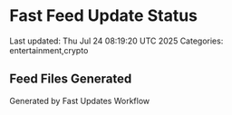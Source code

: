# Fast Feed Update Status
Last updated: Thu Jul 24 08:19:20 UTC 2025
Categories: entertainment,crypto

## Feed Files Generated

Generated by Fast Updates Workflow
